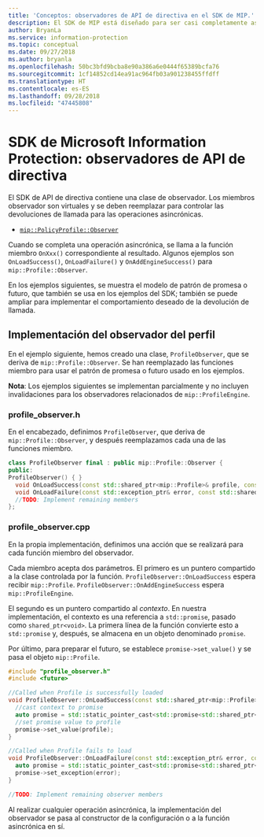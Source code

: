 ```yaml
---
title: 'Conceptos: observadores de API de directiva en el SDK de MIP.'
description: El SDK de MIP está diseñado para ser casi completamente asincrónico. Este artículo le ayudará a comprender cómo se implementan y se usan los observadores de API de directiva para el asincronismo.
author: BryanLa
ms.service: information-protection
ms.topic: conceptual
ms.date: 09/27/2018
ms.author: bryanla
ms.openlocfilehash: 50bc3bfd9bcba8e90a386a6e0444f65389bcfa76
ms.sourcegitcommit: 1cf14852cd14ea91ac964fb03a901238455ffdff
ms.translationtype: HT
ms.contentlocale: es-ES
ms.lasthandoff: 09/28/2018
ms.locfileid: "47445808"
---
```

# <a name="microsoft-information-protection-sdk---policy-api-observers"></a>SDK de Microsoft Information Protection: observadores de API de directiva

El SDK de API de directiva contiene una clase de observador. Los miembros observador son virtuales y se deben reemplazar para controlar las devoluciones de llamada para las operaciones asincrónicas.

- [`mip::PolicyProfile::Observer`](reference/class_mip_policyprofile_observer.md)

Cuando se completa una operación asincrónica, se llama a la función miembro `OnXxx()` correspondiente al resultado. Algunos ejemplos son `OnLoadSuccess()`, `OnLoadFailure()` y `OnAddEngineSuccess()` para `mip::Profile::Observer`.

En los ejemplos siguientes, se muestra el modelo de patrón de promesa o futuro, que también se usa en los ejemplos del SDK; también se puede ampliar para implementar el comportamiento deseado de la devolución de llamada. 

## <a name="profile-observer-implementation"></a>Implementación del observador del perfil

En el ejemplo siguiente, hemos creado una clase, `ProfileObserver`, que se deriva de `mip::Profile::Observer`. Se han reemplazado las funciones miembro para usar el patrón de promesa o futuro usado en los ejemplos.

**Nota**: Los ejemplos siguientes se implementan parcialmente y no incluyen invalidaciones para los observadores relacionados de `mip::ProfileEngine`.

### <a name="profileobserverh"></a>profile_observer.h

En el encabezado, definimos `ProfileObserver`, que deriva de `mip::Profile::Observer`, y después reemplazamos cada una de las funciones miembro.

```cpp
class ProfileObserver final : public mip::Profile::Observer {
public:
ProfileObserver() { }
  void OnLoadSuccess(const std::shared_ptr<mip::Profile>& profile, const std::shared_ptr<void>& context) override;
  void OnLoadFailure(const std::exception_ptr& error, const std::shared_ptr<void>& context) override;
  //TODO: Implement remaining members
};
```

### <a name="profileobservercpp"></a>profile_observer.cpp

En la propia implementación, definimos una acción que se realizará para cada función miembro del observador.

Cada miembro acepta dos parámetros. El primero es un puntero compartido a la clase controlada por la función. `ProfileObserver::OnLoadSuccess` espera recibir `mip::Profile`. `ProfileObserver::OnAddEngineSuccess` espera `mip::ProfileEngine`.

El segundo es un puntero compartido al *contexto*. En nuestra implementación, el contexto es una referencia a `std::promise`, pasado como `shared_ptr<void>`. La primera línea de la función convierte esto a `std::promise` y, después, se almacena en un objeto denominado `promise`.

Por último, para preparar el futuro, se establece `promise->set_value()` y se pasa el objeto `mip::Profile`.

```cpp
#include "profile_observer.h"
#include <future>

//Called when Profile is successfully loaded
void ProfileObserver::OnLoadSuccess(const std::shared_ptr<mip::Profile>& profile, const std::shared_ptr<void>& context) {
  //cast context to promise
  auto promise = std::static_pointer_cast<std::promise<std::shared_ptr<mip::Profile>>>(context);
  //set promise value to profile
  promise->set_value(profile);
}

//Called when Profile fails to load
void ProfileObserver::OnLoadFailure(const std::exception_ptr& error, const std::shared_ptr<void>& context) {
  auto promise = std::static_pointer_cast<std::promise<std::shared_ptr<mip::Profile>>>(context);
  promise->set_exception(error);
}

//TODO: Implement remaining observer members
```

Al realizar cualquier operación asincrónica, la implementación del observador se pasa al constructor de la configuración o a la función asincrónica en sí. 

